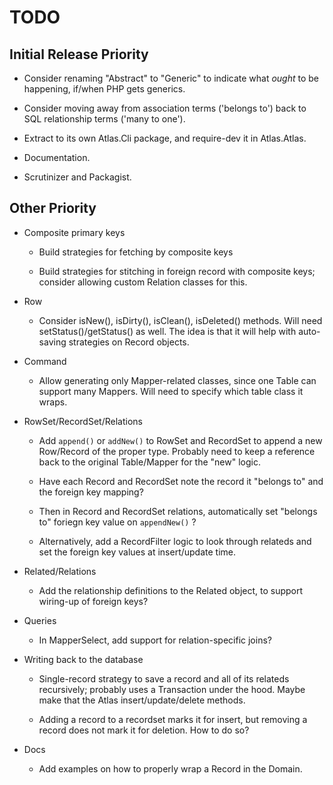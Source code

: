# TODO

## Initial Release Priority

- Consider renaming "Abstract" to "Generic" to indicate what *ought* to be happening, if/when PHP gets generics.

- Consider moving away from association terms ('belongs to') back to SQL relationship terms ('many to one').

- Extract to its own Atlas.Cli package, and require-dev it in Atlas.Atlas.

- Documentation.

- Scrutinizer and Packagist.

## Other Priority

- Composite primary keys

    - Build strategies for fetching by composite keys

    - Build strategies for stitching in foreign record with composite keys; consider allowing custom Relation classes for this.

- Row

    - Consider isNew(), isDirty(), isClean(), isDeleted() methods. Will need setStatus()/getStatus() as well. The idea is that it will help with auto-saving strategies on Record objects.

- Command

    - Allow generating only Mapper-related classes, since one Table can support many Mappers. Will need to specify which table class it wraps.

- RowSet/RecordSet/Relations

    - Add `append()` or `addNew()` to RowSet and RecordSet to append a new Row/Record of the proper type. Probably need to keep a reference back to the original Table/Mapper for the "new" logic.

    - Have each Record and RecordSet note the record it "belongs to" and the foreign key mapping?

    - Then in Record and RecordSet relations, automatically set "belongs to" foriegn key value on `appendNew()` ?

    - Alternatively, add a RecordFilter logic to look through relateds and set the foreign key values at insert/update time.

- Related/Relations

    - Add the relationship definitions to the Related object, to support wiring-up of foreign keys?

- Queries

    - In MapperSelect, add support for relation-specific joins?

- Writing back to the database

    - Single-record strategy to save a record and all of its relateds recursively; probably uses a Transaction under the hood. Maybe make that the Atlas insert/update/delete methods.

    - Adding a record to a recordset marks it for insert, but removing a record does not mark it for deletion. How to do so?

- Docs

    - Add examples on how to properly wrap a Record in the Domain.
